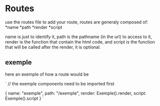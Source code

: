 # Routes
use the routes file to add your route, routes are generaly composed of:
*name
*path
*render
*script

name is just to identify it, 
path is the pathname (in the url) to access to it,
render is the function that contain the html code,
and script is the function that will be called after the render, it is optional.

## exemple
here an exemple of how a route would be

`
// the exemple components need to be imported first

{
  name: "exemple",
  path: "/exemple",
  render: Exemple().render,
  script: Exemple().script
}
`